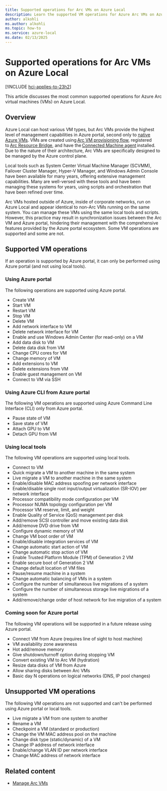 ```yaml
---
title: Supported operations for Arc VMs on Azure Local 
description: Learn the supported VM operations for Azure Arc VMs on Azure Local.
author: alkohli
ms.author: alkohli
ms.topic: how-to
ms.service: azure-local
ms.date: 02/13/2025
---
```


# Supported operations for Arc VMs on Azure Local 

[!INCLUDE [hci-applies-to-23h2](../includes/hci-applies-to-23h2.md)]

This article discusses the most common supported operations for Azure Arc virtual machines (VMs) on Azure Local.

## Overview

Azure Local can host various VM types, but Arc VMs provide the highest level of management capabilities in Azure portal, second only to [native Azure VMs](/azure/azure-local/concepts/compare-vm-management-capabilities). VMs are created using [Arc VM provisioning flow](/azure/azure-local/manage/create-arc-virtual-machines?tabs=azureportal), registered to [Arc Resource Bridge](/azure/azure-arc/resource-bridge/overview), and have the [Connected Machine agent](/azure/azure-arc/servers/agent-overview) installed. Due to the nature of their architecture, Arc VMs are specifically designed to be managed by the Azure control plane.  

Local tools such as System Center Virtual Machine Manager (SCVMM), Failover Cluster Manager, Hyper-V Manager, and Windows Admin Console have been available for many years, offering extensive management capabilities. Many are well-versed with these tools and have been managing these systems for years, using scripts and orchestration that have been refined over time.

Arc VMs hosted outside of Azure, inside of corporate networks, run on Azure Local and appear identical to non-Arc VMs running on the same system. You can manage these VMs using the same local tools and scripts. However, this practice may result in synchronization issues between the Arc VM and Azure portal, hindering their management with the comprehensive features provided by the Azure portal ecosystem. Some VM operations are supported and some are not.

## Supported VM operations  

If an operation is supported by Azure portal, it can only be performed using Azure portal (and not using local tools).

### Using Azure portal

The following operations are supported using Azure portal.

- Create VM
- Start VM
- Restart VM
- Stop VM
- Delete VM
- Add network interface to VM
- Delete network interface for VM
- Enable and use Windows Admin Center (for read-only) on a VM
- Add data disk to VM
- Delete data disk from VM
- Change CPU cores for VM
- Change memory of VM
- Add extensions to VM
- Delete extensions from VM
- Enable guest management on VM
- Connect to VM via SSH

### Using Azure CLI from Azure portal

The following VM operations are supported using Azure Command Line Interface (CLI) only from Azure portal.

- Pause state of VM
- Save state of VM
- Attach GPU to VM
- Detach GPU from VM

### Using local tools

The following VM operations are supported using local tools.

- Connect to VM
- Quick migrate a VM to another machine in the same system
- Live migrate a VM to another machine in the same system
- Enable/disable MAC address spoofing per network interface
- Enable/disable single root input/output virtualization (SR-IOV) per network interface
- Processor compatibility mode configuration per VM
- Processor NUMA topology configuration per VM
- Processor VM reserve, limit, and weight
- Enable Quality of Service (QoS) management per disk
- Add/remove SCSI controller and move existing data disk
- Add/remove DVD drive from VM
- Configure dynamic memory of VM
- Change VM boot order of VM
- Enable/disable integration services of VM
- Change automatic start action of VM
- Change automatic stop action of VM
- Enable Trusted Platform Module (TPM) of Generation 2 VM
- Enable secure boot of Generation 2 VM
- Change default location of VM files
- Pause/resume machine in a system
- Change automatic balancing of VMs in a system
- Configure the number of simultaneous live migrations of a system
- Configure the number of simultaneous storage live migrations of a system
- Add/remove/change order of host network for live migration of a system

### Coming soon for Azure portal

The following VM operations will be supported in a future release using Azure portal.

- Connect VM from Azure (requires line of sight to host machine)
- VM availability zone awareness
- Hot add/remove memory
- Give shutdown/turnoff option during stopping VM
- Convert existing VM to Arc VM (hydration)
- Resize data disks of VM from Azure
- Allow sharing disks between Arc VMs
- Basic day N operations on logical networks (DNS, IP pool changes)

## Unsupported VM operations

The following VM operations are not supported and can't be performed using Azure portal or local tools.

- Live migrate a VM from one system to another
- Rename a VM
- Checkpoint a VM (standard or production)
- Change the VM MAC address pool on the machine
- Change disk type (static/dynamic) of a VM
- Change IP address of network interface
- Enable/change VLAN ID per network interface
- Change MAC address of network interface

## Related content

- [Manage Arc VMs](manage-arc-virtual-machines.md)
